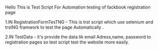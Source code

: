Hello This is Test Script For Automation testing of fackbook registration page 

1.IN RegistrationFormTesTNG - This is trst script which use selenium and trstNG framwork to test the page Automatically .

2.IN TestData - it's provide the data lik email Adress,name, password to registration pages so test script test the website more easily.

